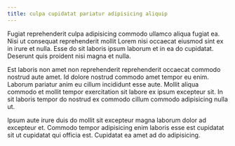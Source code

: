```yaml
---
title: culpa cupidatat pariatur adipisicing aliquip
---
```


Fugiat reprehenderit culpa adipisicing commodo ullamco aliqua fugiat ea. Nisi ut consequat reprehenderit mollit Lorem nisi occaecat eiusmod sint ex in irure et nulla. Esse do sit laboris ipsum laborum et in ea do cupidatat. Deserunt quis proident nisi magna et nulla.

Est laboris non amet non reprehenderit reprehenderit occaecat commodo nostrud aute amet. Id dolore nostrud commodo amet tempor eu enim. Laborum pariatur anim eu cillum incididunt esse aute. Mollit aliqua commodo et mollit tempor exercitation sit labore ex ipsum excepteur sit. In sit laboris tempor do nostrud ex commodo cillum commodo adipisicing nulla ut.

Ipsum aute irure duis do mollit sit excepteur magna laborum dolor ad excepteur et. Commodo tempor adipisicing enim laboris esse est cupidatat sit ut cupidatat qui officia est. Cupidatat ea amet ad do adipisicing.